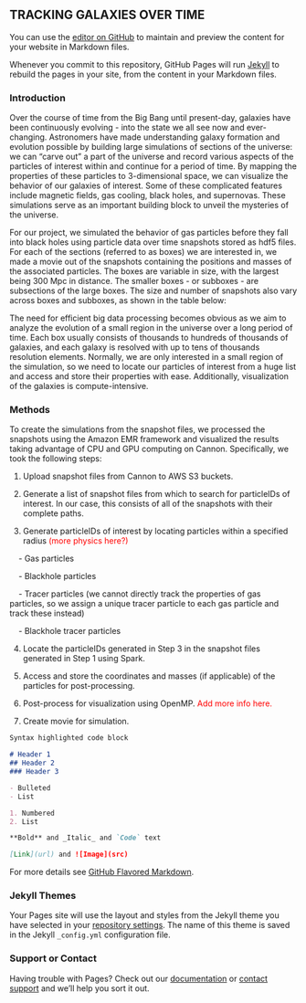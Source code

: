 ## TRACKING GALAXIES OVER TIME

You can use the [editor on GitHub](https://github.com/jenliketen/cs_205_project/edit/master/README.md) to maintain and preview the content for your website in Markdown files.

Whenever you commit to this repository, GitHub Pages will run [Jekyll](https://jekyllrb.com/) to rebuild the pages in your site, from the content in your Markdown files.

### Introduction

Over the course of time from the Big Bang until present-day, galaxies have been continuously evolving - into the state we all see now and ever-changing. Astronomers have made understanding galaxy formation and evolution possible by building large simulations of sections of the universe: we can “carve out” a part of the universe and record various aspects of the particles of interest within and continue for a period of time. By mapping the properties of these particles to 3-dimensional space, we can visualize the behavior of our galaxies of interest. Some of these complicated features include magnetic fields, gas cooling, black holes, and supernovas. These simulations serve as an important building block to unveil the mysteries of the universe.

For our project, we simulated the behavior of gas particles before they fall into black holes using particle data over time snapshots stored as hdf5 files. For each of the sections (referred to as boxes) we are interested in, we made a movie out of the snapshots containing the positions and masses of the associated particles. The boxes are variable in size, with the largest being 300 Mpc in distance. The smaller boxes - or subboxes - are subsections of the large boxes. The size and number of snapshots also vary across boxes and subboxes, as shown in the table below:

The need for efficient big data processing becomes obvious as we aim to analyze the evolution of a small region in the universe over a long period of time. Each box usually consists of thousands to hundreds of thousands of galaxies, and each galaxy is resolved with up to tens of thousands resolution elements. Normally, we are only interested in a small region of the simulation, so we need to locate our particles of interest from a huge list and access and store their properties with ease. Additionally, visualization of the galaxies is compute-intensive.

### Methods

To create the simulations from the snapshot files, we processed the snapshots using the Amazon EMR framework and visualized the results taking advantage of CPU and GPU computing on Cannon. Specifically, we took the following steps:

1. Upload snapshot files from Cannon to AWS S3 buckets.

2. Generate a list of snapshot files from which to search for particleIDs of interest. In our case, this consists of all of the snapshots with their complete paths.

3. Generate particleIDs of interest by locating particles within a specified radius <font color='red'>(more physics here?)</font>

&nbsp;&nbsp;&nbsp;&nbsp;- Gas particles

&nbsp;&nbsp;&nbsp;&nbsp;- Blackhole particles

&nbsp;&nbsp;&nbsp;&nbsp;- Tracer particles (we cannot directly track the properties of gas particles, so we assign a unique tracer particle to each gas particle and track these instead)

&nbsp;&nbsp;&nbsp;&nbsp;- Blackhole tracer particles

4. Locate the particleIDs generated in Step 3 in the snapshot files generated in Step 1 using Spark.

5. Access and store the coordinates and masses (if applicable) of the particles for post-processing.

6. Post-process for visualization using OpenMP. <font color='red'>Add more info here.</font>

7. Create movie for simulation.



```markdown
Syntax highlighted code block

# Header 1
## Header 2
### Header 3

- Bulleted
- List

1. Numbered
2. List

**Bold** and _Italic_ and `Code` text

[Link](url) and ![Image](src)
```

For more details see [GitHub Flavored Markdown](https://guides.github.com/features/mastering-markdown/).

### Jekyll Themes

Your Pages site will use the layout and styles from the Jekyll theme you have selected in your [repository settings](https://github.com/jenliketen/cs_205_project/settings). The name of this theme is saved in the Jekyll `_config.yml` configuration file.

### Support or Contact

Having trouble with Pages? Check out our [documentation](https://help.github.com/categories/github-pages-basics/) or [contact support](https://github.com/contact) and we’ll help you sort it out.
